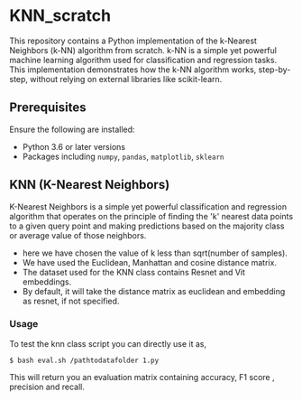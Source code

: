 # KNN_scratch
This repository contains a Python implementation of the k-Nearest Neighbors (k-NN) algorithm from scratch. k-NN is a simple yet powerful machine learning algorithm used for classification and regression tasks. This implementation demonstrates how the k-NN algorithm works, step-by-step, without relying on external libraries like scikit-learn. 

## Prerequisites

Ensure the following are installed:

- Python 3.6 or later versions
- Packages including `numpy`, `pandas`, `matplotlib`, `sklearn`

## KNN (K-Nearest Neighbors)

K-Nearest Neighbors is a simple yet powerful classification and regression algorithm that operates on the principle of finding the 'k' nearest data points to a given query point and making predictions based on the majority class or average value of those neighbors.

- here we have chosen the value of k less than sqrt(number of samples).
- We have used the Euclidean, Manhattan and cosine distance matrix.
- The dataset used for the KNN class contains Resnet and Vit embeddings.
- By default, it will take the distance matrix as euclidean and embedding as resnet, if not specified.

### Usage

To test the knn class script you can directly use it as,

`$ bash eval.sh /pathtodatafolder 1.py  `

This will return you an evaluation matrix containing accuracy, F1 score , precision and recall.
